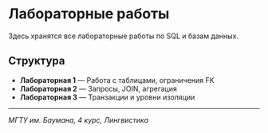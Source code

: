# Лабораторные работы

Здесь хранятся все лабораторные работы по SQL и базам данных.

## Структура

- **Лабораторная 1** — Работа с таблицами, ограничения FK
- **Лабораторная 2** — Запросы, JOIN, агрегация
- **Лабораторная 3** — Транзакции и уровни изоляции

---

*МГТУ им. Баумана, 4 курс, Лингвистика*